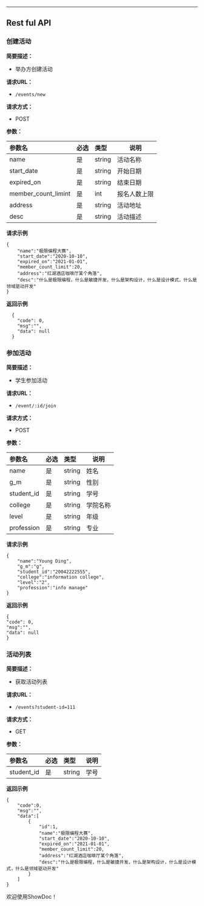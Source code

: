 

---

## Rest ful API

### 创建活动

**简要描述：**

- 举办方创建活动

**请求URL：**

- `/events/new`

**请求方式：**

- POST

**参数：**


| 参数名 | 必选 | 类型 | 说明 |
| :- | :- | :- | - |
| name | 是 | string | 活动名称 |
| start_date | 是 | string | 开始日期 |
| expired_on | 是 | string | 结束日期 |
| member_count_limint | 是 | int | 报名人数上限 |
| address | 是 | string | 活动地址 |
| desc | 是 | string | 活动描述 |

**请求示例**

```
{
    "name":"极限编程大赛",
    "start_date":"2020-10-10",
    "expired_on":"2021-01-01",
    "member_count_limit":20,
    "address":"红湖酒店咖啡厅某个角落",
    "desc":"什么是极限编程，什么是敏捷开发，什么是架构设计，什么是设计模式，什么是领域驱动开发"
}
```

**返回示例**

```
  {
    "code": 0,
	"msg":"",
    "data": null
  }
```

### 参加活动

**简要描述：**

- 学生参加活动

**请求URL：**

- `/event/:id/join`

**请求方式：**

- POST

**参数：**


| 参数名 | 必选 | 类型 | 说明 |
| :- | :- | :- | - |
| name | 是 | string | 姓名 |
| g_m | 是 | string | 性别 |
| student_id | 是 | string | 学号 |
| college | 是 | string | 学院名称 |
| level | 是 | string | 年级 |
| profession | 是 | string | 专业 |

**请求示例**

```
{
    "name":"Young Ding",
    "g_m":"g",
    "student_id":"20042222555",
    "college":"information college",
    "level":"2",
	"profession":"info manage"
}
```

**返回示例**

```
{
"code": 0,
"msg":"",
"data": null
}
```

### 活动列表



**简要描述：**

- 获取活动列表

**请求URL：**

- `/events?student-id=111`

**请求方式：**

- GET

**参数：**


| 参数名 | 必选 | 类型 | 说明 |
| :- | :- | :- | - |
| student_id | 是 | string | 学号 |

**返回示例**

```
{
    "code":0,
    "msg":"",
    "data":[
        {
            "id":1,
            "name":"极限编程大赛",
            "start_date":"2020-10-10",
            "expired_on":"2021-01-01",
            "member_count_limit":20,
            "address":"红湖酒店咖啡厅某个角落",
            "desc":"什么是极限编程，什么是敏捷开发，什么是架构设计，什么是设计模式，什么是领域驱动开发"
        }
    ]
}
```

欢迎使用ShowDoc！
